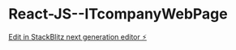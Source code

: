 # React-JS--ITcompanyWebPage

[Edit in StackBlitz next generation editor ⚡️](https://stackblitz.com/~/github.com/selamsahabe/React-JS--ITcompanyWebPage)